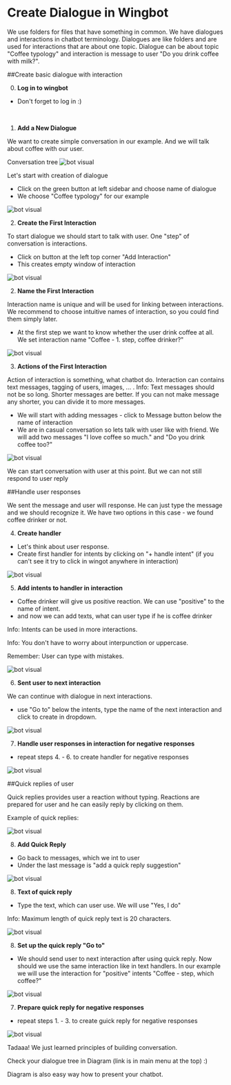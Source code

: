 # Create Dialogue in Wingbot

We use folders for files that have something in common. We have dialogues and interactions in chatbot terminology. Dialogues are like folders and are used for interactions that are about one topic. Dialogue can be about topic "Coffee typology" and interaction is message to user "Do you drink coffee with milk?".

##Create basic dialogue with interaction

0. **Log in to wingbot**

  - Don't forget to log in :)

<br>

1. **Add a New Dialogue**

  We want to create simple conversation in our example. And we will talk about coffee with our user.

  Conversation tree
  ![bot visual](../createDialogue/0.png)

  Let's start with creation of dialogue
  + Click on the green button at left sidebar and choose name of dialogue
  + We choose "Coffee typology" for our example

  ![bot visual](../createDialogue/1.png)

2. **Create the First Interaction**

  To start dialogue we should start to talk with user. One "step" of conversation is interactions. 

  - Click on button at the left top corner "Add Interaction"
  - This creates empty window of interaction

  ![bot visual](../createDialogue/2.png)

2. **Name the First Interaction**

  Interaction name is unique and will be used for linking between interactions. We recommend to choose intuitive names of interaction, so you could find them simply later.

  - At the first step we want to know whether the user drink coffee at all. We set interaction name "Coffee - 1. step, coffee drinker?"

  ![bot visual](../createDialogue/3.png)

3. **Actions of the First Interaction**

  Action of interaction is something, what chatbot do. Interaction can contains text messages, tagging of users, images, ... . <!-- Referencion what can interaction include -->
  Info: Text messages should not be so long. Shorter messages are better. If you can not make message any shorter, you can divide it to more messages. 

  - We will start with adding messages - click to Message button below the name of interaction 
  - We are in casual conversation so lets talk with user like with friend. We will add two messages "I love coffee so much." and "Do you drink coffee too?"

  

  ![bot visual](../createDialogue/4.png)


We can start conversation with user at this point. But we can not still respond to user reply


##Handle user responses

We sent the message and user will response. He can just type the message and we should recognize it. We have two options in this case - we found coffee drinker or not.

4. **Create handler**

  - Let's think about user response.
  - Create first handler for intents by clicking on "+ handle intent" (if you can't see it try to click in wingot anywhere in interaction)

  ![bot visual](../createDialogue/5.png)

5. **Add intents to handler in interaction**

  - Coffee drinker will give us positive reaction. We can use "positive" to the name of intent.
  - and now we can add texts, what can user type if he is coffee drinker

  Info: Intents can be used in more interactions.

  Info: You don't have to worry about interpunction or uppercase.

  Remember: User can type with mistakes.

  ![bot visual](../createDialogue/6.png)

6. **Sent user to next interaction**

  We can continue with dialogue in next interactions. 

  - use "Go to" below the intents, type the name of the next interaction and click to create in dropdown.

  ![bot visual](../createDialogue/7.png)

7. **Handle user responses in interaction for negative responses**

  - repeat steps 4. - 6. to create handler for negative responses

  ![bot visual](../createDialogue/8.png)


##Quick replies of user

Quick replies provides user a reaction without typing. Reactions are prepared for user and he can easily reply by clicking on them.

Example of quick replies:

![bot visual](../createDialogue/quick_replies.png)

8. **Add Quick Reply**

  - Go back to messages, which we int to user
  - Under the last message is "add a quick reply suggestion"

  ![bot visual](../createDialogue/9.png)

8. **Text of quick reply**

  - Type the text, which can user use. We will use "Yes, I do"

  Info: Maximum length of quick reply text is 20 characters.

  ![bot visual](../createDialogue/10.png)

8. **Set up the quick reply "Go to"**

  - We should send user to next interaction after using quick reply. Now should we use the same interaction like in text handlers. In our example we will use the interaction for "positive" intents "Coffee - step, which coffee?"

  ![bot visual](../createDialogue/11.png)

7. **Prepare quick reply for negative responses**

  - repeat steps 1. - 3. to create guick reply for negative responses

  ![bot visual](../createDialogue/12.png)

Tadaaa! We just learned principles of building conversation.

Check your dialogue tree in Diagram (link is in main menu at the top) :)


Diagram is also easy way how to present your chatbot.
